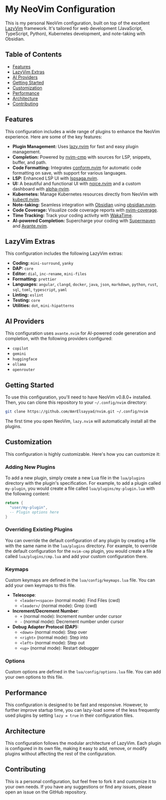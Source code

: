 # My NeoVim Configuration

This is my personal NeoVim configuration, built on top of the excellent
[LazyVim](https://github.com/LazyVim/LazyVim) framework. It's tailored for web
development (JavaScript, TypeScript, Python), Kubernetes development, and
note-taking with Obsidian.

## Table of Contents

- [Features](#features)
- [LazyVim Extras](#lazyvim-extras)
- [AI Providers](#ai-providers)
- [Getting Started](#getting-started)
- [Customization](#customization)
- [Performance](#performance)
- [Architecture](#architecture)
- [Contributing](#contributing)

## Features

This configuration includes a wide range of plugins to enhance the NeoVim
experience. Here are some of the key features:

- **Plugin Management:** Uses [lazy.nvim](https://github.com/folke/lazy.nvim) for fast and easy plugin management.
- **Completion:** Powered by [nvim-cmp](https://github.com/hrsh7th/nvim-cmp) with sources for LSP, snippets, buffer, and path.
- **Code Formatting:** Integrates [conform.nvim](https://github.com/stevearc/conform.nvim) for automatic code formatting on save, with support for various languages.
- **LSP:** Enhanced LSP UI with [lspsaga.nvim](https://github.com/glepnir/lspsaga.nvim).
- **UI:** A beautiful and functional UI with [noice.nvim](https://github.com/folke/noice.nvim) and a custom dashboard with [alpha-nvim](https://github.com/goolord/alpha-nvim).
- **Kubernetes:** Manage Kubernetes resources directly from NeoVim with [kubectl.nvim](https://github.com/piersolenski/kubectl.nvim).
- **Note-taking:** Seamless integration with [Obsidian](https://obsidian.md/) using [obsidian.nvim](https://github.com/epwalsh/obsidian.nvim).
- **Code Coverage:** Visualize code coverage reports with [nvim-coverage](https://github.com/andythigpen/nvim-coverage.lua).
- **Time Tracking:** Track your coding activity with [WakaTime](https://wakatime.com/).
- **AI-powered Completion:** Supercharge your coding with [Supermaven](https://supermaven.com/) and [Avante.nvim](https://github.com/yetone/avante.nvim).

## LazyVim Extras

This configuration includes the following LazyVim extras:

- **Coding:** `mini-surround`, `yanky`
- **DAP:** `core`
- **Editor:** `dial`, `inc-rename`, `mini-files`
- **Formatting:** `prettier`
- **Languages:** `angular`, `clangd`, `docker`, `java`, `json`, `markdown`, `python`, `rust`, `sql`, `toml`, `typescript`, `yaml`
- **Linting:** `eslint`
- **Testing:** `core`
- **Utilities:** `dot`, `mini-hipatterns`

## AI Providers

This configuration uses `avante.nvim` for AI-powered code generation and completion, with the following providers configured:

- `copilot`
- `gemini`
- `huggingface`
- `ollama`
- `openrouter`

## Getting Started

To use this configuration, you'll need to have NeoVim v0.8.0+ installed. Then,
you can clone this repository to your `~/.config/nvim` directory:

```bash
git clone https://github.com/AmrElsayyad/nvim.git ~/.config/nvim
```

The first time you open NeoVim, `lazy.nvim` will automatically install all the plugins.

## Customization

This configuration is highly customizable. Here's how you can customize it:

### Adding New Plugins

To add a new plugin, simply create a new Lua file in the `lua/plugins` directory with the plugin's specification. For example, to add a plugin called `my-plugin`, you would create a file called `lua/plugins/my-plugin.lua` with the following content:

```lua
return {
  "user/my-plugin",
  -- Plugin options here
}
```

### Overriding Existing Plugins

You can override the default configuration of any plugin by creating a file with the same name in the `lua/plugins` directory. For example, to override the default configuration for the `nvim-cmp` plugin, you would create a file called `lua/plugins/cmp.lua` and add your custom configuration there.

### Keymaps

Custom keymaps are defined in the `lua/config/keymaps.lua` file. You can add your own keymaps to this file.

- **Telescope**:
  - `<leader><space>` (normal mode): Find Files (cwd)
  - `<leader>/` (normal mode): Grep (cwd)
- **Increment/Decrement Number**:
  - `+` (normal mode): Increment number under cursor
  - `-` (normal mode): Decrement number under cursor
- **Debug Adapter Protocol (DAP):**
  - `<down>` (normal mode): Step over
  - `<right>` (normal mode): Step into
  - `<left>` (normal mode): Step out
  - `<up>` (normal mode): Restart debugger

### Options

Custom options are defined in the `lua/config/options.lua` file. You can add your own options to this file.

## Performance

This configuration is designed to be fast and responsive. However, to further
improve startup time, you can lazy-load some of the less frequently used plugins
by setting `lazy = true` in their configuration files.

## Architecture

This configuration follows the modular architecture of LazyVim. Each plugin is
configured in its own file, making it easy to add, remove, or modify plugins
without affecting the rest of the configuration.

## Contributing

This is a personal configuration, but feel free to fork it and customize it to
your own needs. If you have any suggestions or find any issues, please open an
issue on the GitHub repository.